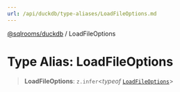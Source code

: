 ```yaml
---
url: /api/duckdb/type-aliases/LoadFileOptions.md
---
```

[@sqlrooms/duckdb](../index.md) / LoadFileOptions

# Type Alias: LoadFileOptions

> **LoadFileOptions**: `z.infer`<*typeof* [`LoadFileOptions`](../variables/LoadFileOptions.md)>
